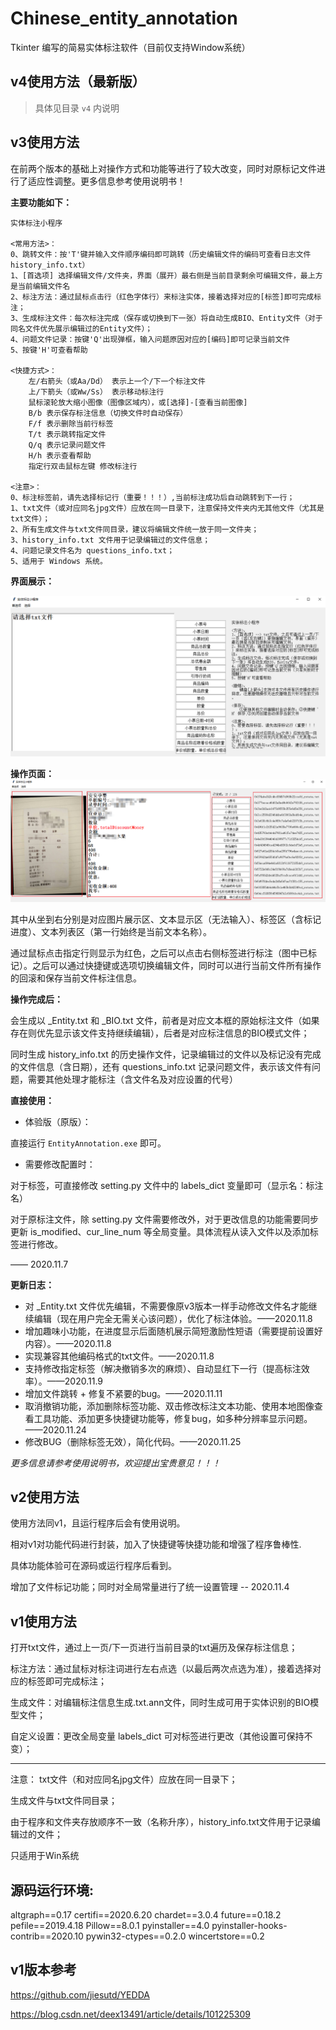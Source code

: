 # Chinese_entity_annotation

Tkinter 编写的简易实体标注软件（目前仅支持Window系统）

## v4使用方法（最新版）

> 具体见目录 ```v4``` 内说明

## v3使用方法

在前两个版本的基础上对操作方式和功能等进行了较大改变，同时对原标记文件进行了适应性调整。更多信息参考使用说明书！

**主要功能如下：**

```data
实体标注小程序

<常用方法>：
0、跳转文件：按'T'键并输入文件顺序编码即可跳转（历史编辑文件的编码可查看日志文件 history_info.txt）
1、[首选项] 选择编辑文件/文件夹，界面（展开）最右侧是当前目录剩余可编辑文件，最上方是当前编辑文件名
2、标注方法：通过鼠标点击行（红色字体行）来标注实体，接着选择对应的[标签]即可完成标注；
3、生成标注文件：每次标注完成（保存或切换到下一张）将自动生成BIO、Entity文件（对于同名文件优先展示编辑过的Entity文件）；
4、问题文件记录：按键'Q'出现弹框，输入问题原因对应的[编码]即可记录当前文件
5、按键'H'可查看帮助

<快捷方式>：
    左/右箭头（或Aa/Dd） 表示上一个/下一个标注文件
    上/下箭头（或Ww/Ss） 表示移动标注行
    鼠标滚轮放大缩小图像（图像区域内），或[选择]-[查看当前图像]
    B/b 表示保存标注信息（切换文件时自动保存）
    F/f 表示删除当前行标签
    T/t 表示跳转指定文件
    Q/q 表示记录问题文件
    H/h 表示查看帮助
    指定行双击鼠标左键 修改标注行

<注意>：
0、标注标签前，请先选择标记行（重要！！！）,当前标注成功后自动跳转到下一行；
1、txt文件（或对应同名jpg文件）应放在同一目录下，注意保持文件夹内无其他文件（尤其是txt文件）；
2、所有生成文件与txt文件同目录，建议将编辑文件统一放于同一文件夹；
3、history_info.txt 文件用于记录编辑过的文件信息；
4、问题记录文件名为 questions_info.txt；
5、适用于 Windows 系统。

```

**界面展示：**

![1604731038941](https://github.com/dhwgithub/Chinese_entity_annotation/blob/main/img/1604731038941.png)

**操作页面：**
![1604731322373](https://github.com/dhwgithub/Chinese_entity_annotation/blob/main/img/1604731322373.png)

其中从坐到右分别是对应图片展示区、文本显示区（无法输入）、标签区（含标记进度）、文本列表区（第一行始终是当前文本名称）。

通过鼠标点击指定行则显示为红色，之后可以点击右侧标签进行标注（图中已标记）。之后可以通过快捷键或选项切换编辑文件，同时可以进行当前文件所有操作的回滚和保存当前文件标注信息。

**操作完成后：**

会生成以 _Entity.txt 和 _BIO.txt 文件，前者是对应文本框的原始标注文件（如果存在则优先显示该文件支持继续编辑），后者是对应标注信息的BIO模式文件；

同时生成 history_info.txt 的历史操作文件，记录编辑过的文件以及标记没有完成的文件信息（含日期），还有 questions_info.txt 记录问题文件，表示该文件有问题，需要其他处理才能标注（含文件名及对应设置的代号）

**直接使用：**

- 体验版（原版）：

直接运行 ```EntityAnnotation.exe``` 即可。

- 需要修改配置时：

对于标签，可直接修改 setting.py 文件中的 labels_dict 变量即可（显示名：标注名）

对于原标注文件，除 setting.py 文件需要修改外，对于更改信息的功能需要同步更新 is_modified、cur_line_num 等全局变量。具体流程从读入文件以及添加标签进行修改。

—— 2020.11.7

**更新日志：**

- 对 _Entity.txt 文件优先编辑，不需要像原v3版本一样手动修改文件名才能继续编辑（现在用户完全无需关心该问题），优化了标注体验。——2020.11.8
- 增加趣味小功能，在进度显示后面随机展示简短激励性短语（需要提前设置好内容）。——2020.11.8
- 实现兼容其他编码格式的txt文件。——2020.11.8
- 支持修改指定标签（解决撤销多次的麻烦）、自动显红下一行（提高标注效率）。——2020.11.9
- 增加文件跳转 + 修复不紧要的bug。——2020.11.11
- 取消撤销功能，添加删除标签功能、双击修改标注文本功能、使用本地图像查看工具功能、添加更多快捷键功能等，修复bug，如多种分辨率显示问题。——2020.11.24
- 修改BUG（删除标签无效），简化代码。——2020.11.25

*更多信息请参考使用说明书，欢迎提出宝贵意见！！！*

## v2使用方法

使用方法同v1，且运行程序后会有使用说明。

相对v1对功能代码进行封装，加入了快捷键等快捷功能和增强了程序鲁棒性.

具体功能体验可在源码或运行程序后看到。



增加了文件标记功能；同时对全局常量进行了统一设置管理 -- 2020.11.4

## v1使用方法

打开txt文件，通过上一页/下一页进行当前目录的txt遍历及保存标注信息；

标注方法：通过鼠标对标注词进行左右点选（以最后两次点选为准），接着选择对应的标签即可完成标注；

生成文件：对编辑标注信息生成.txt.ann文件，同时生成可用于实体识别的BIO模型文件；

自定义设置：更改全局变量 labels_dict 可对标签进行更改（其他设置可保持不变）；

---

注意：
txt文件（和对应同名jpg文件）应放在同一目录下；

生成文件与txt文件同目录；

由于程序和文件夹存放顺序不一致（名称升序），history_info.txt文件用于记录编辑过的文件；

只适用于Win系统
    

## 源码运行环境:

altgraph==0.17
certifi==2020.6.20
chardet==3.0.4
future==0.18.2
pefile==2019.4.18
Pillow==8.0.1
pyinstaller==4.0
pyinstaller-hooks-contrib==2020.10
pywin32-ctypes==0.2.0
wincertstore==0.2

## v1版本参考

https://github.com/jiesutd/YEDDA

https://blog.csdn.net/deex13491/article/details/101225309
